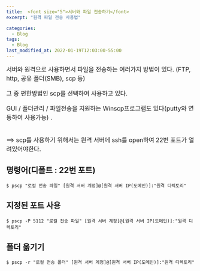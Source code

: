 ```yaml
---
title:  <font size="5">서버와 파일 전송하기</font>
excerpt: "원격 파일 전송 사용법"

categories:
  - Blog
tags:
  - Blog
last_modified_at: 2022-01-19T12:03:00-55:00
---
```


<font size="3">
서버와 원격으로 사용하면서 파일을 전송하는 여러가지 방법이 있다.
(FTP, http, 공유 폴더(SMB), scp 등)

그 중 편한방법인 scp를 선택하여 사용하고 있다.<br>

GUI / 폴더관리 / 파일전송을 지원하는 Winscp프로그램도 있다(putty와 연동하여 사용가능) .<br><br>

==> scp를 사용하기 위해서는 원격 서버에 ssh를 open하여 22번 포트가 열려있어야한다.
</font> 

## 명령어(디폴트 : 22번 포트)
```
$ pscp "로컬 전송 파일" [원격 서버 계정]@[원격 서버 IP(도메인)]:"원격 디렉토리"
```

## 지정된 포트 사용
```
$ pscp -P 5112 "로컬 전송 파일" [원격 서버 계정]@[원격 서버 IP(도메인)]:"원격 디렉토리"
```

## 폴더 옮기기
```
$ pscp -r "로컬 전송 폴더" [원격 서버 계정]@[원격 서버 IP(도메인)]:"원격 디렉토리"
```

